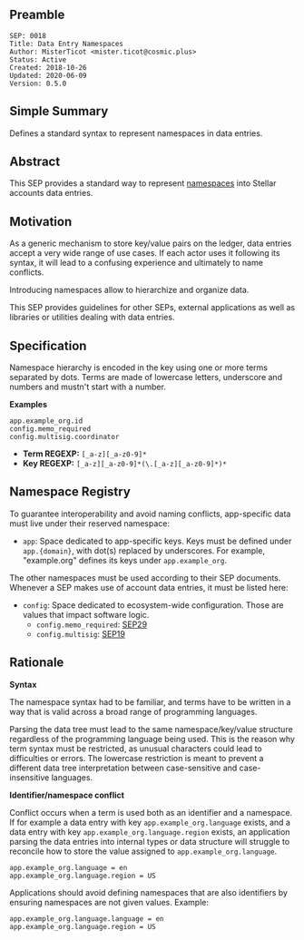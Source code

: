 ## Preamble

```
SEP: 0018
Title: Data Entry Namespaces
Author: MisterTicot <mister.ticot@cosmic.plus>
Status: Active
Created: 2018-10-26
Updated: 2020-06-09
Version: 0.5.0
```

## Simple Summary

Defines a standard syntax to represent namespaces in data entries.

## Abstract

This SEP provides a standard way to represent
[namespaces](https://en.wikipedia.org/wiki/Namespace) into Stellar accounts
data entries.

## Motivation

As a generic mechanism to store key/value pairs on the ledger, data entries
accept a very wide range of use cases. If each actor uses it following its
syntax, it will lead to a confusing experience and ultimately to name conflicts.

Introducing namespaces allow to hierarchize and organize data.

This SEP provides guidelines for other SEPs, external applications as well as
libraries or utilities dealing with data entries.

## Specification

Namespace hierarchy is encoded in the key using one or more terms separated by
dots. Terms are made of lowercase letters, underscore and numbers and mustn't
start with a number.

**Examples**

```
app.example_org.id
config.memo_required
config.multisig.coordinator
```

* **Term REGEXP:** `[_a-z][_a-z0-9]*`
* **Key REGEXP:** `[_a-z][_a-z0-9]*(\.[_a-z][_a-z0-9]*)*`

## Namespace Registry

To guarantee interoperability and avoid naming conflicts, app-specific data
must live under their reserved namespace:

- `app`: Space dedicated to app-specific keys. Keys must be defined under
  `app.{domain}`, with dot(s) replaced by underscores. For example,
  "example.org" defines its keys under `app.example_org`.

The other namespaces must be used according to their SEP documents. Whenever a
SEP makes use of account data entries, it must be listed here:

- `config`: Space dedicated to ecosystem-wide configuration. Those are values
  that impact software logic.
  - `config.memo_required`: [SEP29](sep-0029.md)
  - `config.multisig`: [SEP19](sep-0019.md)

## Rationale

**Syntax**

The namespace syntax had to be familiar, and terms have to be written in a way
that is valid across a broad range of programming languages.

Parsing the data tree must lead to the same namespace/key/value structure
regardless of the programming language being used. This is the reason why term
syntax must be restricted, as unusual characters could lead to difficulties or
errors. The lowercase restriction is meant to prevent a different data tree
interpretation between case-sensitive and case-insensitive languages.

**Identifier/namespace conflict**

Conflict occurs when a term is used both as an identifier and a namespace. If
for example a data entry with key `app.example_org.language` exists, and a data
entry with key `app.example_org.language.region` exists, an application parsing
the data entries into internal types or data structure will struggle to
reconcile how to store the value assigned to `app.example_org.language`.

```
app.example_org.language = en
app.example_org.language.region = US
```

Applications should avoid defining namespaces that are also identifiers by
ensuring namespaces are not given values. Example:

```
app.example_org.language.language = en
app.example_org.language.region = US
```
